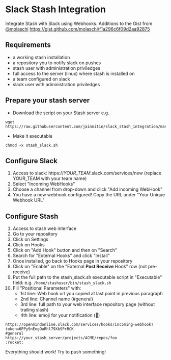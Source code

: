 # Slack Stash Integration

Integrate Stash with Slack using Webhooks. Additions to the Gist from [@molaschi](https://github.com/molaschi)
https://gist.github.com/molaschi/f1a296c6f09d2aa92875

## Requirements

- a working stash installation
- a repository you to notify slack on pushes
- stash user with administration priviledges
- full access to the server (linux) where stash is installed on
- a team configured on slack
- slack user with administration priviledges
 
## Prepare your stash server ##

- Download the script on your Stash server e.g.
```
wget https://raw.githubusercontent.com/jainnitin/slack_stash_integration/master/stash_slack.sh
```
- Make it executable
```
chmod +x stash_slack.sh
```

## Configure Slack ##
1. Access to slack: 
https://*YOUR_TEAM*.slack.com/services/new (replace YOUR_TEAM with your team name)
2. Select "Incoming WebHooks"
3. Choose a channel from drop-down and click "Add incoming WebHook"
4. You have a new webhook configured! Copy the URL under "Your Unique Webhook URL"

## Configure Stash ##
1. Access to stash web interface
2. Go to your repository
3. Click on Settings
4. Click on Hooks
5. Click on "Add Hook" button and then on "Search"
6. Search for "External Hooks" and click "Install"
7. Once installed, go back to Hooks page in your repository
8. Click on "Enable" on the "External **Post Receive** Hook" row (not pre-receive)
9. Put the full path to the stash_slack.sh executable script in "Executable" field: e.g. `/home/stashuser/bin/stash_slack.sh`
10. Fill "Positional Parameters" with:
    - 1st line: Web hook url you copied at last point in previous paragraph
    - 2nd line: Channel name (#general)
    - 3rd line: full path to your web interface repository page (without trailing slash)
    - 4th line: emoji for your notification (:rocket:)
```
https://openmindonline.slack.com/services/hooks/incoming-webhook?token=6PPy9nEngOuRhl79XbSPrRCK
#general
https://your_stash_server/projects/ACME/repos/foo
:rocket:
```

Everything should work! Try to push something!
